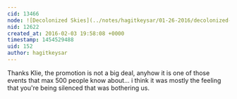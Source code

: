 ```yaml
---
cid: 13466
node: ![Decolonized Skies](../notes/hagitkeysar/01-26-2016/decolonized-skies)
nid: 12622
created_at: 2016-02-03 19:58:08 +0000
timestamp: 1454529488
uid: 152
author: hagitkeysar
---
```


Thanks Klie, the promotion is not a big deal, anyhow it is one of those events that max 500 people know about... i think it was mostly the feeling that you're being silenced that was bothering us.